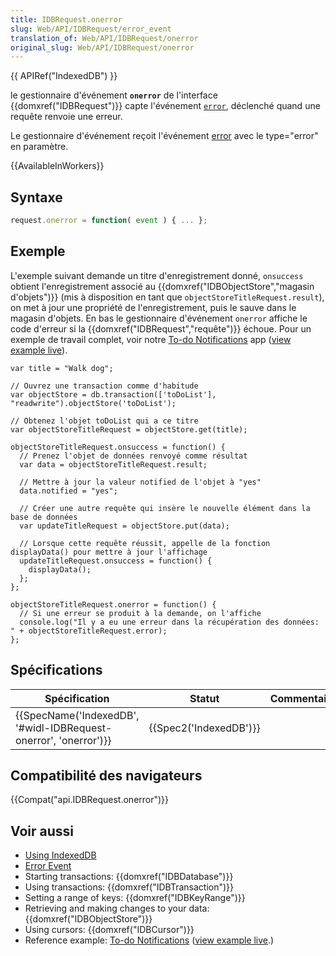```yaml
---
title: IDBRequest.onerror
slug: Web/API/IDBRequest/error_event
translation_of: Web/API/IDBRequest/onerror
original_slug: Web/API/IDBRequest/onerror
---
```

{{ APIRef("IndexedDB") }}

le gestionnaire d'événement **`onerror`** de l'interface {{domxref("IDBRequest")}} capte l'événement [`error`](/en-US/docs/Web/Events/error), déclenché quand une requête renvoie une erreur.

Le gestionnaire d'événement reçoit l'événement [error](/en-US/docs/Web/Events/error) avec le type="error" en paramètre.

{{AvailableInWorkers}}

## Syntaxe

```js
request.onerror = function( event ) { ... };
```

## Exemple

L'exemple suivant demande un titre d'enregistrement donné, `onsuccess` obtient l'enregistrement associé au {{domxref("IDBObjectStore","magasin d'objets")}} (mis à disposition en tant que `objectStoreTitleRequest.result`), on met à jour une propriété de l'enregistrement, puis le sauve dans le magasin d'objets. En bas le gestionnaire d'événement `onerror` affiche le code d'erreur si la {{domxref("IDBRequest","requête")}} échoue. Pour un exemple de travail complet, voir notre [To-do Notifications](https://github.com/mdn/to-do-notifications/) app ([view example live](http://mdn.github.io/to-do-notifications/)).

    var title = "Walk dog";

    // Ouvrez une transaction comme d'habitude
    var objectStore = db.transaction(['toDoList'], "readwrite").objectStore('toDoList');

    // Obtenez l'objet toDoList qui a ce titre
    var objectStoreTitleRequest = objectStore.get(title);

    objectStoreTitleRequest.onsuccess = function() {
      // Prenez l'objet de données renvoyé comme résultat
      var data = objectStoreTitleRequest.result;

      // Mettre à jour la valeur notified de l'objet à "yes"
      data.notified = "yes";

      // Créer une autre requête qui insère le nouvelle élément dans la base de données
      var updateTitleRequest = objectStore.put(data);

      // Lorsque cette requête réussit, appelle de la fonction displayData() pour mettre à jour l'affichage
      updateTitleRequest.onsuccess = function() {
        displayData();
      };
    };

    objectStoreTitleRequest.onerror = function() {
      // Si une erreur se produit à la demande, on l'affiche
      console.log("Il y a eu une erreur dans la récupération des données: " + objectStoreTitleRequest.error);
    };

## Spécifications

| Spécification                                                                        | Statut                       | Commentaire |
| ------------------------------------------------------------------------------------ | ---------------------------- | ----------- |
| {{SpecName('IndexedDB', '#widl-IDBRequest-onerror', 'onerror')}} | {{Spec2('IndexedDB')}} |             |

## Compatibilité des navigateurs

{{Compat("api.IDBRequest.onerror")}}

## Voir aussi

- [Using IndexedDB](/en-US/docs/Web/API/IndexedDB_API/Using_IndexedDB)
- [Error Event](/en-US/docs/Web/Events/error)
- Starting transactions: {{domxref("IDBDatabase")}}
- Using transactions: {{domxref("IDBTransaction")}}
- Setting a range of keys: {{domxref("IDBKeyRange")}}
- Retrieving and making changes to your data: {{domxref("IDBObjectStore")}}
- Using cursors: {{domxref("IDBCursor")}}
- Reference example: [To-do Notifications](https://github.com/mdn/to-do-notifications/tree/gh-pages) ([view example live](http://mdn.github.io/to-do-notifications/).)
